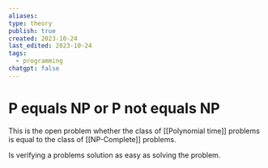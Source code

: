 ```yaml
---
aliases: 
type: theory
publish: true
created: 2023-10-24
last_edited: 2023-10-24
tags:
  - programming
chatgpt: false
---
```

# P equals NP or P not equals NP

This is the open problem whether the class of [[Polynomial time]] problems is equal to the class of [[NP-Complete]] problems.

Is verifying a problems solution as easy as solving the problem.